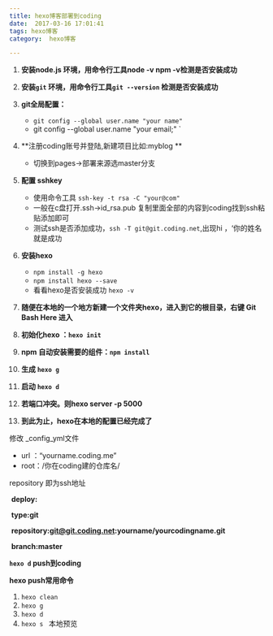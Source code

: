 ```yaml
---
title: hexo博客部署到coding
date:  2017-03-16 17:01:41
tags: hexo博客
category:  hexo博客

---
```


1. **安装node.js 环境，用命令行工具node -v  npm -v检测是否安装成功**

2. **安装` git ` 环境，用命令行工具`git --version` 检测是否安装成功**

3. **git全局配置：**

   * `git config --global user.name "your name" `
   * git config --global user.name "your email;" `


4. **注册coding账号并登陆,新建项目比如:myblog  **

   * 切换到pages->部署来源选master分支

5. **配置 sshkey**

   * 使用命令工具  `ssh-key -t rsa -C "your@com"`
   * 一般在c盘打开.ssh->id_rsa.pub  复制里面全部的内容到coding找到ssh粘贴添加即可
   * 测试ssh是否添加成功，`ssh -T git@git.coding.net`,出现hi ，‘你的姓名就是成功

6. **安装hexo**

   * `npm install -g hexo`
   * `npm install hexo --save`
   * 看看hexo是否安装成功  `hexo -v`

7. **随便在本地的一个地方新建一个文件夹hexo，进入到它的根目录，右键 Git Bash Here 进入**

8. **初始化hexo ：`hexo init`**

9. **npm 自动安装需要的组件：`npm install`**

10. **生成 `hexo g`**

11. **启动 `hexo d`**

12. **若端口冲突。则hexo server -p 5000**

13. **到此为止，hexo在本地的配置已经完成了**





修改 _config_yml文件

* url ：“yourname.coding.me”
* root：/你在coding建的仓库名/

repository  即为ssh地址



​    **deploy:**

​         **type:git**

​         **repository:git@git.coding.net:yourname/yourcodingname.git**   

​         **branch:master**



**`hexo d` push到coding**

**hexo push常用命令**

1. `hexo clean`
2. `hexo g`
3. `hexo d`
4. `hexo s ` 本地预览